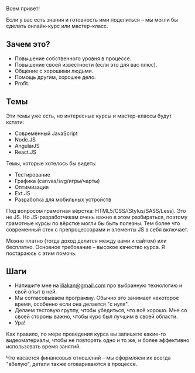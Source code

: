 Всем привет!

Если у вас есть знания и готовность ими поделиться – мы могли бы сделать онлайн-курс или мастер-класс.

## Зачем это?

- Повышение собственного уровня в процессе. 
- Повышение своей известности (если это для вас плюс).
- Общение с хорошими людьми.
- Помощь другим, хорошее дело.
- Profit.

## Темы

Эти темы уже есть, но интересные курсы и мастер-классы будут кстати:

- Современный JavaScript
- Node.JS
- AngularJS
- React.JS

Темы, которые хотелось бы видеть:

- Тестирование
- Графика (canvas/svg/игры/чарты)
- Оптимизация
- Ext.JS
- Разработка для мобильных устройств

Под вопросом грамотная вёрстка: HTML5/CSS/(Stylus/SASS/Less). Это не JS.
Но JS-разработчикам очень важно в этом разбираться, поэтому грамотные курсы по вёрстке могли бы быть полезны. 
Тем более что современный стек с препроцессорами и элементы JS в себя включает.

Можно платно (тогда доход делится между вами и сайтом) или бесплатно. 
Основное требование – высокое качество курса. Я постараюсь с этим помочь. 

## Шаги

- Напишите мне на <a href="mailto:iliakan@gmail.com">iliakan@gmail.com</a> про выбранную технологию и свой опыт в ней.
- Мы согласовываем программу. Обычно это занимает некоторое время, особенно если она делается "с нуля". 
- Делаем тестовую группу, чтобы убедиться, что всё хорошо. Мне со своей стороны важно, чтобы курс был лучшим в своей области.
- Ура!
 
Как правило, по мере проведения курса вы запишете какие-то видеоматериалы, чтобы не повторять одно и то же, и более эффективно использовать время занятий.

Что касается финансовых отношений – мы оформляем их всегда "вбелую", детали также оговариваются в процессе.

